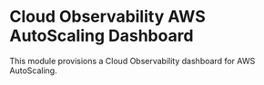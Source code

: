 # Cloud Observability AWS AutoScaling Dashboard

This module provisions a Cloud Observability dashboard for AWS AutoScaling.
